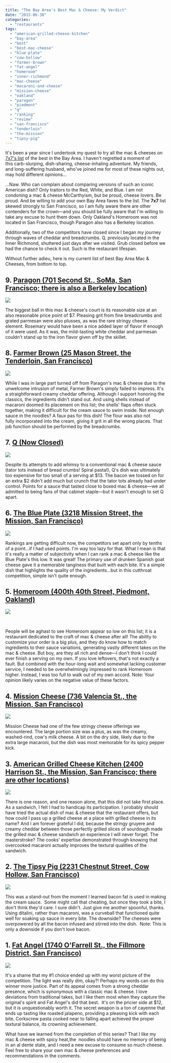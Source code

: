 ```yaml
---
title: "The Bay Area's Best Mac & Cheese: My Verdict"
date: "2015-06-30"
categories: 
  - "restaurants"
tags: 
  - "american-grilled-cheese-kitchen"
  - "bay-area"
  - "best"
  - "best-mac-cheese"
  - "blue-plate"
  - "cow-hollow"
  - "farmer-brown"
  - "fat-angel"
  - "homeroom"
  - "inner-richmond"
  - "mac-cheese"
  - "macaroni-and-cheese"
  - "mission-cheese"
  - "oakland"
  - "paragon"
  - "piedmont"
  - "q"
  - "ranking"
  - "review"
  - "san-francisco"
  - "tenderloin"
  - "the-mission"
  - "tipsy-pig"
---
```


It's been a year since I undertook my quest to try all the mac & cheeses on [7x7's list](http://www.7x7.com/eat-drink/10-best-mac-n-cheeses-bay-area) of the best in the Bay Area. I haven't regretted a moment of this carb-slurping, dish-sharing, cheese-inhaling adventure. My friends, and long-suffering husband, who've joined me for most of these nights out, may hold different opinions...

...Naw. Who can complain about comparing versions of such an iconic American dish? Only traitors to the Red, White, and Blue. I am not condoning a mac & cheese McCarthyism, but be proud, cheese lovers. Be proud. And be willing to add your own Bay Area faves to the list. The **7x7** list skewed strongly to San Francisco, so I am fully aware there are other contenders for the crown—and you should be fully aware that I'm willing to take any excuse to hunt them down. Only Oakland's Homeroom was not located in San Francisco, though Paragon also has a Berkeley location.

Additionally, two of the competitors have closed since I began my journey through waves of cheddar and breadcrumbs. Q, previously located in the Inner Richmond, shuttered just days after we visited. Grub closed before we had the chance to check it out. Such is the restaurant lifespan.

Without further adieu, here is my current list of best Bay Area Mac & Cheeses, from bottom to top.

## 9. [Paragon (701 Second St., SoMa, San Francisco; there is also a Berkeley location)](https://thegourmez.com/blog/2014/11/24/mac-and-cheese-night-6-paragon/)

[![](http://s3.amazonaws.com/thegourmez-wpmedia/2014/11/Paragon_004-500x332.jpg)](http://s3.amazonaws.com/thegourmez-wpmedia/2014/11/Paragon_004-500x332.jpg)

The biggest ball in this mac & cheese's court is its reasonable size at an also reasonable price point of $7. Pleasing grit from fine breadcrumbs and grated parmesan were also plusses, as was the rare stringy cheese element. Rosemary would have been a nice added layer of flavor if enough of it were used. As it was, the mild-tasting white cheddar and parmesan couldn't stand up to the iron flavor given off by the skillet.

## 8. [Farmer Brown (25 Mason Street, the Tenderloin, San Francisco)](https://thegourmez.com/blog/2015/02/05/mac-cheese-night-7-farmerbrown-review/)

[![](http://s3.amazonaws.com/thegourmez-wpmedia/2015/01/Farmer_Browns_005-500x333.jpg)](http://s3.amazonaws.com/thegourmez-wpmedia/2015/01/Farmer_Browns_005-500x333.jpg)

While I was in large part turned off from Paragon's mac & cheese due to the unwelcome intrusion of metal, Farmer Brown's simply failed to impress. It's a straightforward creamy cheddar offering. Although I support honoring the classics, the ingredients didn't stand out. And using shells instead of macaroni doomed its placement on this list; the shells' flaps often stuck together, making it difficult for the cream sauce to swim inside. Not enough sauce in the noodles? A faux pas for this dish! The flour was also not fully incorporated into the cream, giving it grit in all the wrong places. That job function should be performed by the breadcrumbs.

## 7. [Q (Now Closed)](https://thegourmez.com/blog/2014/06/24/mac-cheese-night-2-q-restaurant/)

[![](http://s3.amazonaws.com/thegourmez-wpmedia/2014/06/q_mac_n_cheese_009-500x332.jpg)](http://s3.amazonaws.com/thegourmez-wpmedia/2014/06/q_mac_n_cheese_009-500x332.jpg)

Despite its attempts to add whimsy to a conventional mac & cheese sauce (tator tots instead of bread crumbs! Spiral pasta!), Q's dish was ultimately too expensive for too small of a serving at $13. The bacon we tossed on for an extra $2 didn't add much but crunch that the tator tots already had under control. Points for a sauce that tasted close to boxed mac & cheese—we all admitted to being fans of that cabinet staple—but it wasn't enough to set Q apart.

## 6. [The Blue Plate (3218 Mission Street, the Mission, San Francisco)](https://thegourmez.com/blog/2015/06/23/mac-cheese-night-9-the-blue-plate/)

[![](http://s3.amazonaws.com/thegourmez-wpmedia/2015/06/IMG_4734.jpg)](http://s3.amazonaws.com/thegourmez-wpmedia/2015/06/IMG_4734.jpg)

Rankings are getting difficult now, the competitors set apart only by tenths of a point...if I had used points. I'm way too lazy for that. What I mean is that it's really a matter of subjectivity when I can rank a mac & cheese like the Blue Plate's this low. It was great! The primary use of drunken Spanish goat cheese gave it a memorable tanginess that built with each bite. It's a simple dish that highlights the quality of the ingredients...but in this cutthroat competition, simple isn't quite enough.

## 5. [Homeroom (400th 40th Street, Piedmont, Oakland)](https://thegourmez.com/blog/2014/09/09/mac-cheese-night-4-homeroom-oakland-review/)

[![](http://s3.amazonaws.com/thegourmez-wpmedia/2014/09/Homeroom_009-500x332.jpg)](http://s3.amazonaws.com/thegourmez-wpmedia/2014/09/Homeroom_009-500x332.jpg)

 

People will be aghast to see Homeroom appear so low on this list; it is a restaurant dedicated to the craft of mac & cheese after all! The ability to customize your order is a big plus, and they do know how to match ingredients to their sauce variations, generating vastly different takes on the mac & cheese. But boy, are they all rich and dense—I don't think I could ever finish a serving on my own. If you love leftovers, that's not exactly a fault. But combined with the hour-long wait and somewhat lacking customer service, I needed to be overwhelmingly impressed to rank Homeroom higher. Instead, I was too full to walk out of my own accord. Note: Your opinion likely varies on the negative value of these factors.

## 4. [Mission Cheese (736 Valencia St., the Mission, San Francisco)](https://thegourmez.com/blog/2014/06/03/mac-cheese-night-at-mission-cheese/)

![](http://s3.amazonaws.com/thegourmez-wpmedia/2014/05/Mission_Cheese_003-500x332.jpg)

Mission Cheese had one of the few stringy cheese offerings we encountered. The large portion size was a plus, as was the creamy, washed-rind, cow's milk cheese. A bit on the dry side, likely due to the extra large macaroni, but the dish was most memorable for its spicy pepper kick.

## 3. [American Grilled Cheese Kitchen (2400 Harrison St., the Mission, San Francisco; there are other locations)](https://thegourmez.com/blog/2014/10/30/mac-cheese-night-5-american-grilled-cheese-kitchen/)

[![](http://s3.amazonaws.com/thegourmez-wpmedia/2014/10/American_Grilled_Cheese_007-500x332.jpg)](http://s3.amazonaws.com/thegourmez-wpmedia/2014/10/American_Grilled_Cheese_007-500x332.jpg)

There is one reason, and one reason alone, that this did not take first place. As a sandwich, I felt I had to handicap its participation. I probably should have tried the actual dish of mac & cheese that the restaurant offers, but how could I pass up a grilled cheese at a place with grilled cheese in its name? And I am forever grateful I did, because the stringy gruyere and creamy cheddar between those perfectly grilled slices of sourdough made the grilled mac & cheese sandwich an experience I will never forget. The masterstroke? The cooks' expertise demonstrated through knowing that overcooked macaroni actually improves the textural qualities of the sandwich.

## 2. [The Tipsy Pig (2231 Chestnut Street, Cow Hollow, San Francisco)](https://thegourmez.com/blog/2014/08/26/mac-cheese-night-3-the-tipsy-pig/)

[![](http://s3.amazonaws.com/thegourmez-wpmedia/2014/08/Tipsy_pig_11-500x332.jpg)](http://s3.amazonaws.com/thegourmez-wpmedia/2014/08/Tipsy_pig_11-500x332.jpg)

This was a stand-out from the moment I learned bacon fat is used in making the cream sauce.  Some might call that cheating, but once they took a bite, I don't think they'd care. I sure didn't. Just give me another spoonful, thanks. Using ditalini, rather than macaroni, was a curveball that functioned quite well for soaking up sauce in every bite. The downside? The cheeses were overpowered by all the bacon infused and stirred into the dish.  Note: This is only a downside if you don't love bacon.

## 1. [Fat Angel (1740 O'Farrell St., the Fillmore District, San Francisco)](https://thegourmez.com/blog/2015/04/07/mac-cheese-night-8-at-fat-angel/)

[![](http://s3.amazonaws.com/thegourmez-wpmedia/2015/04/Fat_Angel_07-500x333.jpg)](http://s3.amazonaws.com/thegourmez-wpmedia/2015/04/Fat_Angel_07-500x333.jpg)

It's a shame that my #1 choice ended up with my worst picture of the competition. The light was really dim, okay?! Perhaps my words can do this winner more justice. Part of its appeal comes from a strong cheddar presence, which is synonymous with a classic mac & cheese. I love deviations from traditional takes, but I like them most when they capture the original's spirit and Fat Angel's did that best.  It's on the pricier side at $12, but it is unquestionably worth it. The secret weapon is a ton of cayenne that ends up tasting like roasted jalapeno, providing a pleasing kick with each bite. Corkscrew pasta cooked near to falling apart achieved the proper textural balance, its crowning achievement.

What have we learned from the completion of this series? That I like my mac & cheese with spicy heat,the  noodles should have no memory of being in an al dente state, and I need a new excuse to consume so much cheese. Feel free to share your own mac & cheese preferences and recommendations in the comments.
